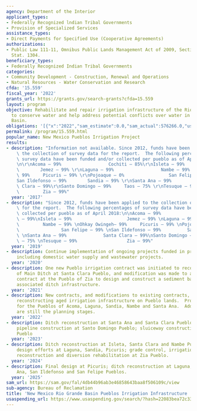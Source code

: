 ```yaml
---
agency: Department of the Interior
applicant_types:
- Federally Recognized lndian Tribal Governments
- Provision of Specialized Services
assistance_types:
- Direct Payments for Specified Use (Cooperative Agreements)
authorizations:
- Public Law 111-11, Omnibus Public Lands Management Act of 2009, Section 9106.  123
  Stat. 1304.
beneficiary_types:
- Federally Recognized Indian Tribal Governments
categories:
- Community Development - Construction, Renewal and Operations
- Natural Resources - Water Conservation and Research
cfda: '15.559'
fiscal_year: '2022'
grants_url: https://grants.gov/search-grants?cfda=15.559
layout: program
objective: Rehabilitate and repair irrigation infrastructure of the Rio Grande Pueblos
  to conserve water and help address potential conflicts over water in the Rio Grande
  Basin.
obligations: '[{"x":"2022","sam_estimate":0.0,"sam_actual":576266.0,"usa_spending_actual":0.0},{"x":"2023","sam_estimate":6400000.0,"sam_actual":0.0,"usa_spending_actual":-2965.69},{"x":"2024","sam_estimate":6011000.0,"sam_actual":0.0,"usa_spending_actual":2912203.99}]'
permalink: /program/15.559.html
popular_name: New Mexico Pueblos Irrigation Project
results:
- description: "Information not available. Since 2012, funds have been applied to\
    \ the collection of survey data for the report.  The following percentages of\
    \ survey data have been funded and/or collected per pueblo as of April 2018:\r\
    \n\r\nAcoma – 99%                  Cochiti – 85%\r\nIsleta – 99%             \
    \        Jemez – 99% \r\nLaguna – 99%                  Nambe – 99% \r\nOhkay Owingeh–\
    \ 99%     Picuris – 99% \r\nPojoaque – 0%                 San Felipe – 99% \r\n\
    San Ildefonso – 99%        Sandia – 99% \r\nSanta Ana – 99%              Santa\
    \ Clara – 99%\r\nSanto Domingo – 99%     Taos – 75% \r\nTesuque – 99%        \
    \         Zia – 99%"
  year: '2017'
- description: "Since 2012, funds have been applied to the collection of survey data\
    \ for the report.  The following percentages of survey data have been funded and/or\
    \ collected per pueblo as of April 2018:\n\nAcoma – 99%                  Cochiti\
    \ – 99%\nIsleta – 99%                     Jemez – 99% \nLaguna – 99%         \
    \         Nambe – 99% \nOhkay Owingeh– 99%     Picuris – 99% \nPojoaque – 0% \
    \                San Felipe – 99% \nSan Ildefonso – 99%          Sandia – 99%\
    \ \nSanta Ana – 99%              Santa Clara – 99%\nSanto Domingo – 99%     Taos\
    \ – 75% \nTesuque – 99%                   Zia – 99%"
  year: '2019'
- description: Continue implementation of ongoing projects funded in previous years,
    including domestic water supply and wastewater projects.
  year: '2020'
- description: One new Pueblo irrigation contract was initiated to reconstruct a portion
    of Main Ditch at Santa Clara Pueblo, and modification was made to an irrigation
    contract at the Pueblo of Zia to design and construct a sediment basin and replace
    associated ditch infrastructure.
  year: '2021'
- description: New contracts, and modifications to existing contracts, to continue
    reconstructing aged irrigation infrastructure on Pueblo lands.  Projects are proposed
    for the Pueblos of Acoma, Laguna, Sandia, Nambe and Santa Ana.  Additional projects
    are still the planning stages.
  year: '2022'
- description: Ditch reconstruction at Santa Ana and Santa Clara Pueblos; irrigation
    pipeline construction at Santo Domingo Pueblo; sluiceway construction at Jemez
    Pueblo
  year: '2023'
- description: Ditch reconstruction at Isleta, Santa Clara and Nambe Pueblos; ditch
    design efforts at Laguna, Sandia, Picuris; grade control, irrigation pipeline
    reconstruction and diversion rehabilitation at Zia Pueblo.
  year: '2024'
- description: Final design at Picuris; ditch reconstruction at Laguna, Sandia, Santa
    Ana, San Ildefonso and San Felipe Pueblos.
  year: '2025'
sam_url: https://sam.gov/fal/4db44b96ab3e46858643baa8f506109c/view
sub-agency: Bureau of Reclamation
title: 'New Mexico Rio Grande Basin Pueblos Irrigation Infrastructure '
usaspending_url: https://www.usaspending.gov/search/?hash=22083bea72c338bf3ec6ddbe2ddd5fdd
---
```

